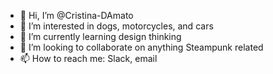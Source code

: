 - 👋 Hi, I’m @Cristina-DAmato
- 👀 I’m interested in dogs, motorcycles, and cars
- 🌱 I’m currently learning design thinking
- 💞️ I’m looking to collaborate on anything Steampunk related
- 📫 How to reach me: Slack, email

<!---
Cristina-DAmato/Cristina-DAmato is a ✨ special ✨ repository because its `README.md` (this file) appears on your GitHub profile.
You can click the Preview link to take a look at your changes.
--->
